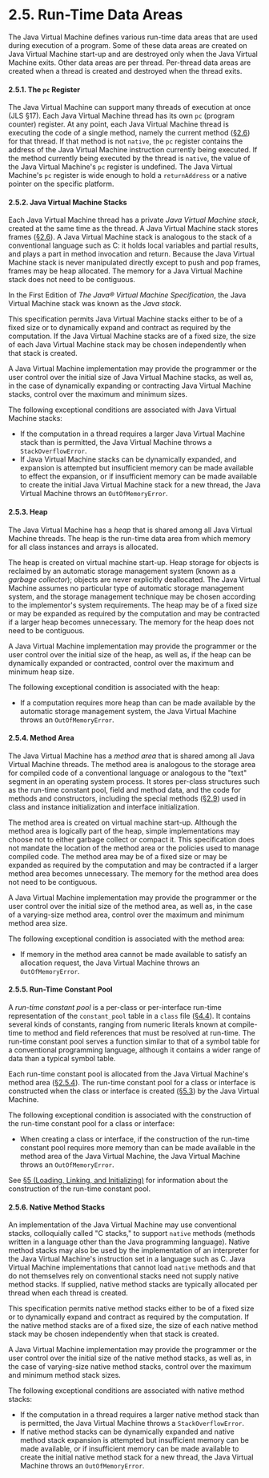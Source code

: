 # 2.5. Run-Time Data Areas



The Java Virtual Machine defines various run-time data areas that are used during execution of a program. Some of these data areas are created on Java Virtual Machine start-up and are destroyed only when the Java Virtual Machine exits. Other data areas are per thread. Per-thread data areas are created when a thread is created and destroyed when the thread exits.

#### 2.5.1. The `pc` Register

The Java Virtual Machine can support many threads of execution at once \(JLS §17\). Each Java Virtual Machine thread has its own `pc` \(program counter\) register. At any point, each Java Virtual Machine thread is executing the code of a single method, namely the current method \([§2.6](https://docs.oracle.com/javase/specs/jvms/se8/html/jvms-2.html#jvms-2.6)\) for that thread. If that method is not `native`, the `pc` register contains the address of the Java Virtual Machine instruction currently being executed. If the method currently being executed by the thread is `native`, the value of the Java Virtual Machine's `pc` register is undefined. The Java Virtual Machine's `pc` register is wide enough to hold a `returnAddress` or a native pointer on the specific platform.

#### 2.5.2. Java Virtual Machine Stacks

Each Java Virtual Machine thread has a private _Java Virtual Machine stack_, created at the same time as the thread. A Java Virtual Machine stack stores frames \([§2.6](https://docs.oracle.com/javase/specs/jvms/se8/html/jvms-2.html#jvms-2.6)\). A Java Virtual Machine stack is analogous to the stack of a conventional language such as C: it holds local variables and partial results, and plays a part in method invocation and return. Because the Java Virtual Machine stack is never manipulated directly except to push and pop frames, frames may be heap allocated. The memory for a Java Virtual Machine stack does not need to be contiguous.

In the First Edition of _The Java® Virtual Machine Specification_, the Java Virtual Machine stack was known as the _Java stack_.

This specification permits Java Virtual Machine stacks either to be of a fixed size or to dynamically expand and contract as required by the computation. If the Java Virtual Machine stacks are of a fixed size, the size of each Java Virtual Machine stack may be chosen independently when that stack is created.

A Java Virtual Machine implementation may provide the programmer or the user control over the initial size of Java Virtual Machine stacks, as well as, in the case of dynamically expanding or contracting Java Virtual Machine stacks, control over the maximum and minimum sizes.

The following exceptional conditions are associated with Java Virtual Machine stacks:

* If the computation in a thread requires a larger Java Virtual Machine stack than is permitted, the Java Virtual Machine throws a `StackOverflowError`.
* If Java Virtual Machine stacks can be dynamically expanded, and expansion is attempted but insufficient memory can be made available to effect the expansion, or if insufficient memory can be made available to create the initial Java Virtual Machine stack for a new thread, the Java Virtual Machine throws an `OutOfMemoryError`.

#### 2.5.3. Heap

The Java Virtual Machine has a _heap_ that is shared among all Java Virtual Machine threads. The heap is the run-time data area from which memory for all class instances and arrays is allocated.

The heap is created on virtual machine start-up. Heap storage for objects is reclaimed by an automatic storage management system \(known as a _garbage collector_\); objects are never explicitly deallocated. The Java Virtual Machine assumes no particular type of automatic storage management system, and the storage management technique may be chosen according to the implementor's system requirements. The heap may be of a fixed size or may be expanded as required by the computation and may be contracted if a larger heap becomes unnecessary. The memory for the heap does not need to be contiguous.

A Java Virtual Machine implementation may provide the programmer or the user control over the initial size of the heap, as well as, if the heap can be dynamically expanded or contracted, control over the maximum and minimum heap size.

The following exceptional condition is associated with the heap:

* If a computation requires more heap than can be made available by the automatic storage management system, the Java Virtual Machine throws an `OutOfMemoryError`.

#### 2.5.4. Method Area

The Java Virtual Machine has a _method area_ that is shared among all Java Virtual Machine threads. The method area is analogous to the storage area for compiled code of a conventional language or analogous to the "text" segment in an operating system process. It stores per-class structures such as the run-time constant pool, field and method data, and the code for methods and constructors, including the special methods \([§2.9](https://docs.oracle.com/javase/specs/jvms/se8/html/jvms-2.html#jvms-2.9)\) used in class and instance initialization and interface initialization.

The method area is created on virtual machine start-up. Although the method area is logically part of the heap, simple implementations may choose not to either garbage collect or compact it. This specification does not mandate the location of the method area or the policies used to manage compiled code. The method area may be of a fixed size or may be expanded as required by the computation and may be contracted if a larger method area becomes unnecessary. The memory for the method area does not need to be contiguous.

A Java Virtual Machine implementation may provide the programmer or the user control over the initial size of the method area, as well as, in the case of a varying-size method area, control over the maximum and minimum method area size.

The following exceptional condition is associated with the method area:

* If memory in the method area cannot be made available to satisfy an allocation request, the Java Virtual Machine throws an `OutOfMemoryError`.

#### 2.5.5. Run-Time Constant Pool

A _run-time constant pool_ is a per-class or per-interface run-time representation of the `constant_pool` table in a `class` file \([§4.4](https://docs.oracle.com/javase/specs/jvms/se8/html/jvms-4.html#jvms-4.4)\). It contains several kinds of constants, ranging from numeric literals known at compile-time to method and field references that must be resolved at run-time. The run-time constant pool serves a function similar to that of a symbol table for a conventional programming language, although it contains a wider range of data than a typical symbol table.

Each run-time constant pool is allocated from the Java Virtual Machine's method area \([§2.5.4](https://docs.oracle.com/javase/specs/jvms/se8/html/jvms-2.html#jvms-2.5.4)\). The run-time constant pool for a class or interface is constructed when the class or interface is created \([§5.3](https://docs.oracle.com/javase/specs/jvms/se8/html/jvms-5.html#jvms-5.3)\) by the Java Virtual Machine.

The following exceptional condition is associated with the construction of the run-time constant pool for a class or interface:

* When creating a class or interface, if the construction of the run-time constant pool requires more memory than can be made available in the method area of the Java Virtual Machine, the Java Virtual Machine throws an `OutOfMemoryError`.

See [§5 \(Loading, Linking, and Initializing\)](https://docs.oracle.com/javase/specs/jvms/se8/html/jvms-5.html) for information about the construction of the run-time constant pool.

#### 2.5.6. Native Method Stacks

An implementation of the Java Virtual Machine may use conventional stacks, colloquially called "C stacks," to support `native` methods \(methods written in a language other than the Java programming language\). Native method stacks may also be used by the implementation of an interpreter for the Java Virtual Machine's instruction set in a language such as C. Java Virtual Machine implementations that cannot load `native` methods and that do not themselves rely on conventional stacks need not supply native method stacks. If supplied, native method stacks are typically allocated per thread when each thread is created.

This specification permits native method stacks either to be of a fixed size or to dynamically expand and contract as required by the computation. If the native method stacks are of a fixed size, the size of each native method stack may be chosen independently when that stack is created.

A Java Virtual Machine implementation may provide the programmer or the user control over the initial size of the native method stacks, as well as, in the case of varying-size native method stacks, control over the maximum and minimum method stack sizes.

The following exceptional conditions are associated with native method stacks:

* If the computation in a thread requires a larger native method stack than is permitted, the Java Virtual Machine throws a `StackOverflowError`.
* If native method stacks can be dynamically expanded and native method stack expansion is attempted but insufficient memory can be made available, or if insufficient memory can be made available to create the initial native method stack for a new thread, the Java Virtual Machine throws an `OutOfMemoryError`.

